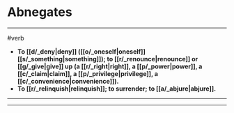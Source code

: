 # Abnegates
---
#verb
- **To [[d/_deny|deny]] ([[o/_oneself|oneself]] [[s/_something|something]]); to [[r/_renounce|renounce]] or [[g/_give|give]] up (a [[r/_right|right]], a [[p/_power|power]], a [[c/_claim|claim]], a [[p/_privilege|privilege]], a [[c/_convenience|convenience]]).**
- **To [[r/_relinquish|relinquish]]; to surrender; to [[a/_abjure|abjure]].**
---
---
